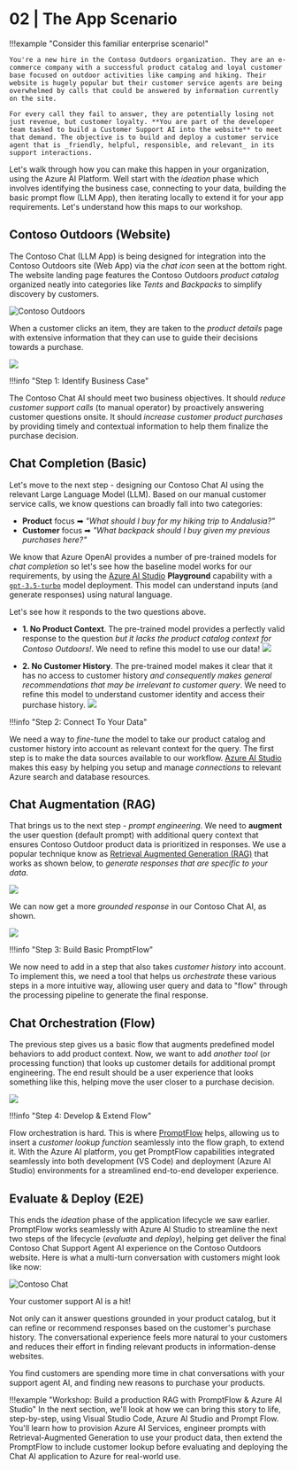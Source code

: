 # 02 | The App Scenario 
!!!example "Consider this familiar enterprise scenario!"

    You're a new hire in the Contoso Outdoors organization. They are an e-commerce company with a successful product catalog and loyal customer base focused on outdoor activities like camping and hiking. Their website is hugely popular but their customer service agents are being overwhelmed by calls that could be answered by information currently on the site. 
    
    For every call they fail to answer, they are potentially losing not just revenue, but customer loyalty. **You are part of the developer team tasked to build a Customer Support AI into the website** to meet that demand. The objective is to build and deploy a customer service agent that is _friendly, helpful, responsible, and relevant_ in its support interactions.

Let's walk through how you can make this happen in your organization, using the Azure AI Platform. Well start with the _ideation_ phase which involves identifying the business case, connecting to your data, building the basic prompt flow (LLM App), then iterating locally to extend it for your app requirements. Let's understand how this maps to our workshop.

## Contoso Outdoors (Website)

The Contoso Chat (LLM App) is being designed for integration into the Contoso Outdoors site (Web App) via the _chat icon_ seen at the bottom right. The website landing page features the Contoso Outdoors _product catalog_ organized neatly into categories like _Tents_ and _Backpacks_ to simplify discovery by customers.

![Contoso Outdoors](./../img/scenario/01-customer-visits-site.png)

When a customer clicks an item, they are taken to the _product details_ page with extensive information that they can use to guide their decisions towards a purchase.

![](./../img/scenario/02-customer-browses-site.png)

!!!info "Step 1: Identify Business Case"

The Contoso Chat AI should meet two business objectives. It should _reduce customer support calls_ (to manual operator) by proactively answering customer questions onsite. It should _increase customer product purchases_ by providing timely and contextual information to help them finalize the purchase decision. 

## Chat Completion (Basic)

Let's move to the next step - designing our Contoso Chat AI using the relevant Large Language Model (LLM). Based on our manual customer service calls, we know questions can broadly fall into two categories:

 - **Product** focus ➡ _"What should I buy for my hiking trip to Andalusia?"_
 - **Customer** focus ➡ _"What backpack should I buy given my previous purchases here?"_

We know that Azure OpenAI provides a number of pre-trained models for _chat completion_ so let's see how the baseline model works for our requirements, by using the [Azure AI Studio](https://ai.azure.com) **Playground** capability with a [`gpt-3.5-turbo`](https://learn.microsoft.com/azure/ai-services/openai/concepts/models) model deployment. This model can understand inputs (and generate responses) using natural language. 

Let's see how it responds to the two questions above.

 - **1. No Product Context**. The pre-trained model provides a perfectly valid response to the question _but it lacks the product catalog context for Contoso Outdoors!_. We need to refine this model to use our data!
    ![](./../img/scenario/contoso-chat-no-context.png)

 - **2. No Customer History**. The pre-trained model makes it clear that it has no access to customer history _and consequently makes general recommendations that may be irrelevant to customer query_. We need to refine this model to understand customer identity and access their purchase history.
    ![](./../img/scenario/context-chat-no-history.png)

!!!info "Step 2: Connect To Your Data"

We need a way to _fine-tune_ the model to take our product catalog and customer history into account as relevant context for the query. The first step is to make the data sources available to our workflow. [Azure AI Studio](https://ai.azure.com) makes this easy by helping you setup and manage _connections_ to relevant Azure search and database resources.

## Chat Augmentation (RAG)

That brings us to the next step - _prompt engineering_. We need to **augment** the user question (default prompt) with additional query context that ensures Contoso Outdoor product data is prioritized in responses. We use a popular technique know as [Retrieval Augmented Generation (RAG)](https://learn.microsoft.com/azure/ai-studio/concepts/retrieval-augmented-generation) that works as shown below, to _generate responses that are specific to your data_. 

![](https://learn.microsoft.com/azure/ai-studio/media/index-retrieve/rag-pattern.png)

We can now get a more _grounded response_ in our Contoso Chat AI, as shown.

![](./../img/scenario/04-customer-gets-grounded-response.png)

!!!info "Step 3: Build Basic PromptFlow"

We now need to add in a step that also takes _customer history_ into account. To implement this, we need a tool that helps us _orchestrate_ these various steps in a more intuitive way, allowing user query and data to "flow" through the processing pipeline to generate the final response. 

## Chat Orchestration (Flow)

The previous step gives us a basic flow that augments predefined model behaviors to add product context. Now, we want to add _another tool_ (or processing function) that looks up customer details for additional prompt engineering. The end result should be a user experience that looks something like this, helping move the user closer to a purchase decision.

![](./../img/scenario/03-customer-gets-contextual-response.png)

!!!info "Step 4: Develop & Extend Flow"

Flow orchestration is hard. This is where [PromptFlow](https://aka.ms/promptflow) helps, allowing us to insert a _customer lookup function_ seamlessly into the flow graph, to extend it. With the Azure AI platform, you get PromptFlow capabilities integrated seamlessly into both development (VS Code) and deployment (Azure AI Studio) environments for a streamlined end-to-end developer experience.


## Evaluate & Deploy (E2E)

This ends the _ideation_ phase of the application lifecycle we saw earlier. PromptFlow works seamlessly with Azure AI Studio to streamline the next two steps of the lifecycle (_evaluate_ and _deploy_), helping get deliver the final Contoso Chat Support Agent AI experience on the Contoso Outdoors website. Here is what a multi-turn conversation with customers might look like now:

![Contoso Chat](./../img/scenario/07-customer-multiturn-conversation.png)

Your customer support AI is a hit! 

Not only can it answer questions grounded in your product catalog, but it can refine or recommend responses based on the customer's purchase history. The conversational experience feels more natural to your customers and reduces their effort in finding relevant products in information-dense websites.

You find customers are spending more time in chat conversations with your support agent AI, and finding new reasons to purchase your products.

!!!example "Workshop: Build a production RAG with PromptFlow & Azure AI Studio"
    In the next section, we'll look at how we can bring this story to life, step-by-step, using Visual Studio Code, Azure AI Studio and Prompt Flow. You'll learn how to provision Azure AI Services, engineer prompts with Retrieval-Augmented Generation to use your product data, then extend the PromptFlow to include customer lookup before evaluating and deploying the Chat AI application to Azure for real-world use.